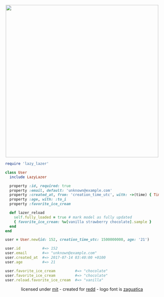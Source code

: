 <p align="center">
  <img src="https://raw.githubusercontent.com/avinashbot/lazy_lazer/master/logo.png" width="500">
</p>

```ruby
require 'lazy_lazer'

class User
  include LazyLazer

  property :id, required: true
  property :email, default: 'unknown@example.com'
  property :created_at, from: 'creation_time_utc', with: ->(time) { Time.at(time) }
  property :age, with: :to_i
  property :favorite_ice_cream

  def lazer_reload
    self.fully_loaded = true # mark model as fully updated
    { favorite_ice_cream: %w[vanilla strawberry chocolate].sample }
  end
end

user = User.new(id: 152, creation_time_utc: 1500000000, age: '21')

user.id          #=> 152
user.email       #=> "unknown@example.com"
user.created_at  #=> 2017-07-14 03:40:00 +0100
user.age         #=> 21

user.favorite_ice_cream         #=> "chocolate"
user.favorite_ice_cream         #=> "chocolate"
user.reload.favorite_ice_cream  #=> "vanilla"
```

<p align="center">
licensed under
<a href="https://github.com/avinashbot/lazy_lazer/blob/master/LICENSE.txt">mit</a>
-
created for
<a href="https://github.com/avinashbot/redd">redd</a>
-
logo font is
<a href="https://www.behance.net/gallery/3588289/Zaguatica">zaguatica</a>
</p>
